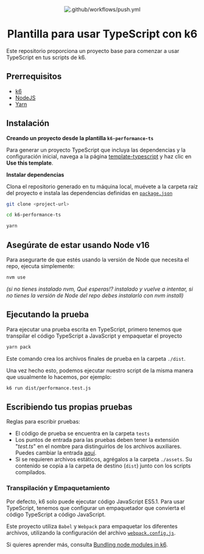 <div align="center">

![.github/workflows/push.yml](https://github.com/k6io/template-typescript/workflows/.github/workflows/push.yml/badge.svg?branch=master)

# Plantilla para usar TypeScript con k6
</div>

Este repositorio proporciona un proyecto base para comenzar a usar TypeScript en tus scripts de k6.

## Prerrequisitos

- [k6](https://k6.io/docs/getting-started/installation)
- [NodeJS](https://nodejs.org/en/download/)
- [Yarn](https://yarnpkg.com/getting-started/install)

## Instalación

**Creando un proyecto desde la plantilla `k6-performance-ts`**

Para generar un proyecto TypeScript que incluya las dependencias y la configuración inicial, navega a la página [template-typescript](https://github.com/k6io/template-typescript) y haz clic en **Use this template**.

**Instalar dependencias**

Clona el repositorio generado en tu máquina local, muévete a la carpeta raíz del proyecto e instala las dependencias definidas en [`package.json`](./package.json)

```bash
git clone <project-url>
```
```bash
cd k6-performance-ts
```
```bash
yarn
```

## Asegúrate de estar usando Node v16
Para asegurarte de que estés usando la versión de Node que necesita el repo, ejecuta simplemente:
```bash
nvm use
```
*(si no tienes instalado nvm, Qué esperas!? instalado y vuelve a intentar, si no tienes la versión de Node del repo debes instalarlo con nvm install)*


## Ejecutando la prueba

Para ejecutar una prueba escrita en TypeScript, primero tenemos que transpilar el código TypeScript a JavaScript y empaquetar el proyecto

```bash
yarn pack
```

Este comando crea los archivos finales de prueba en la carpeta `./dist`.

Una vez hecho esto, podemos ejecutar nuestro script de la misma manera que usualmente lo hacemos, por ejemplo:

```bash
k6 run dist/performance.test.js
```

## Escribiendo tus propias pruebas

Reglas para escribir pruebas:
- El código de prueba se encuentra en la carpeta `tests`
- Los puntos de entrada para las pruebas deben tener la extensión "_test.ts_" en el nombre para distinguirlos de los archivos auxiliares. Puedes cambiar la entrada [aquí](./webpack.config.js#L8). 
- Si se requieren archivos estáticos, agrégalos a la carpeta `./assets`. Su contenido se copia a la carpeta de destino (`dist`) junto con los scripts compilados.

### Transpilación y Empaquetamiento

Por defecto, k6 solo puede ejecutar código JavaScript ES5.1. Para usar TypeScript, tenemos que configurar un empaquetador que convierta el código TypeScript a código JavaScript.

Este proyecto utiliza `Babel` y `Webpack` para empaquetar los diferentes archivos, utilizando la configuración del archivo [`webpack.config.js`](./webpack.config.js).

Si quieres aprender más, consulta [Bundling node modules in k6](https://k6.io/docs/using-k6/modules#bundling-node-modules).